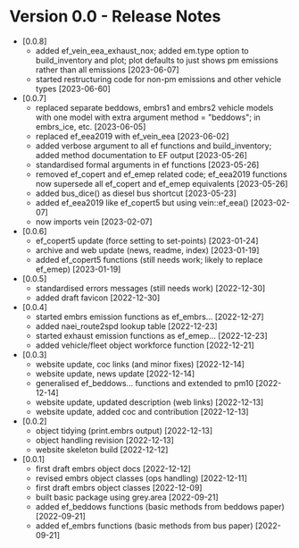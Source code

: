 # Version 0.0 - Release Notes

* [0.0.8]
    * added ef_vein_eea_exhaust_nox; added em.type option to build_inventory 
    and plot; plot defaults to just shows pm emissions rather than all 
    emissions [2023-06-07]   
    * started restructuring code for non-pm emissions and other vehicle 
    types [2023-06-60] 
* [0.0.7]
    * replaced separate beddows, embrs1 and embrs2 vehicle models with one 
    model with extra argument method = "beddows"; in embrs_ice, etc. 
    [2023-06-05] 
    * replaced ef_eea2019 with ef_vein_eea [2023-06-02]
    * added verbose argument to all ef functions and build_inventory; 
    added method documentation to EF output [2023-05-26]
    * standardised formal arguments in ef functions [2023-05-26]
    * removed ef_copert and ef_emep related code; ef_eea2019 functions 
    now supersede all ef_copert and ef_emep equivalents [2023-05-26]
    * added bus_dice() as diesel bus shortcut [2023-05-23]
    * added ef_eea2019 like ef_copert5 but using vein::ef_eea() [2023-02-07]
    * now imports vein [2023-02-07] 
* [0.0.6]
    * ef_copert5 update (force setting to set-points) [2023-01-24]
    * archive and web update (news, readme, index) [2023-01-19] 
    * added ef_copert5 functions (still needs work; likely to replace 
      ef_emep) [2023-01-19]
* [0.0.5]
    * standardised errors messages (still needs work) [2022-12-30]
    * added draft favicon [2022-12-30]
* [0.0.4]
    * started embrs emission functions as ef_embrs... [2022-12-27]
    * added naei_route2spd lookup table [2022-12-23]
    * started exhaust emission functions as ef_emep... [2022-12-23]
    * added vehicle/fleet object workforce function [2022-12-21]
* [0.0.3]
    * website update, coc links (and minor fixes) [2022-12-14]
    * website update, news update [2022-12-14]
    * generalised ef_beddows... functions and extended to pm10 [2022-12-14] 
    * website update, updated description (web links) [2022-12-13]
    * website update, added coc and contribution [2022-12-13]
* [0.0.2]
    * object tidying (print.embrs output) [2022-12-13]
    * object handling revision [2022-12-13]
    * website skeleton build [2022-12-12]
* [0.0.1] 
    * first draft embrs object docs [2022-12-12]
    * revised embrs object classes (ops handling) [2022-12-11]
    * first draft embrs object classes [2022-12-09]
    * built basic package using grey.area [2022-09-21]
    * added ef_beddows functions (basic methods from beddows paper) [2022-09-21]
    * added ef_embrs functions (basic methods from bus paper) [2022-09-21]

    

